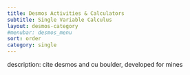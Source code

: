 ```yaml
---
title: Desmos Activities & Calculators
subtitle: Single Variable Calculus
layout: desmos-category
#menubar: desmos_menu
sort: order
category: single
---
```


description: cite desmos and cu boulder, developed for mines